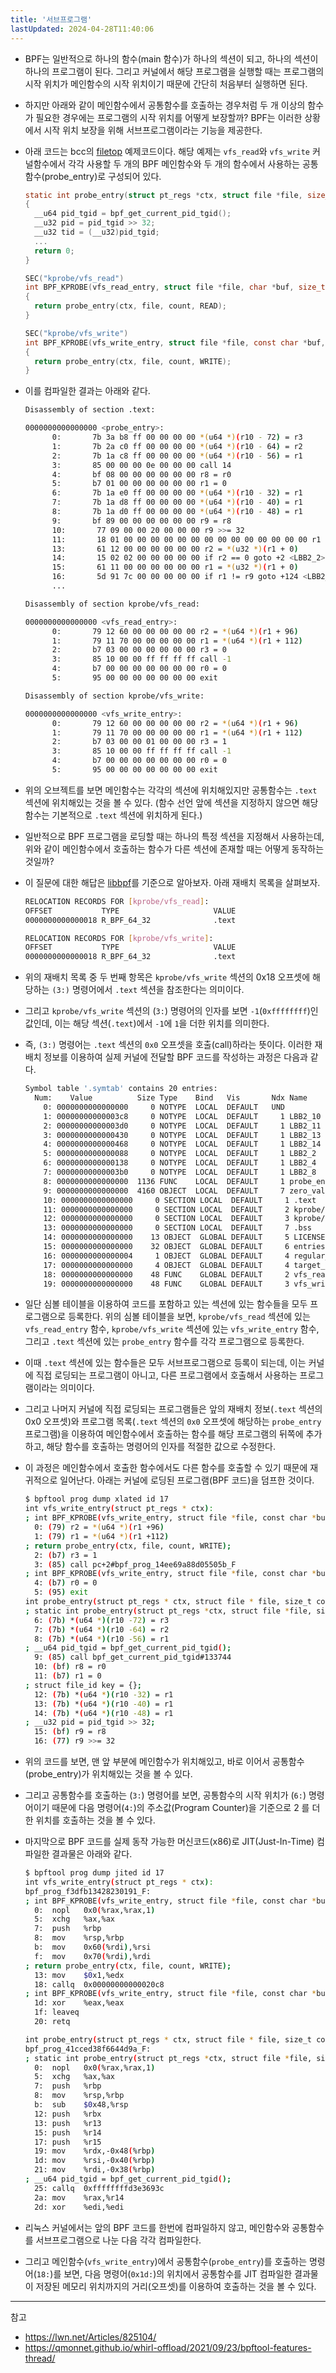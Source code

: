 ```yaml
---
title: '서브프로그램'
lastUpdated: 2024-04-28T11:40:06
---
```

- BPF는 일반적으로 하나의 함수(main 함수)가 하나의 섹션이 되고, 하나의 섹션이 하나의 프로그램이 된다. 그리고 커널에서 해당 프로그램을 실행할 때는 프로그램의 시작 위치가 메인함수의 시작 위치이기 때문에 간단히 처음부터 실행하면 된다. 

- 하지만 아래와 같이 메인함수에서 공통함수를 호출하는 경우처럼 두 개 이상의 함수가 필요한 경우에는 프로그램의 시작 위치를 어떻게 보장할까? BPF는 이러한 상황에서 시작 위치 보장을 위해 서브프로그램이라는 기능을 제공한다.

- 아래 코드는 bcc의 [filetop](https://github.com/iovisor/bcc/blob/master/libbpf-tools/filetop.bpf.c) 예제코드이다. 해당 예제는 `vfs_read`와 `vfs_write` 커널함수에서 각각 사용할 두 개의 BPF 메인함수와 두 개의 함수에서 사용하는 공통함수(probe_entry)로 구성되어 있다. 

  ```c
  static int probe_entry(struct pt_regs *ctx, struct file *file, size_t count, enum op op)
  {
    __u64 pid_tgid = bpf_get_current_pid_tgid();
    __u32 pid = pid_tgid >> 32;
    __u32 tid = (__u32)pid_tgid;
    ...
    return 0;
  }

  SEC("kprobe/vfs_read")
  int BPF_KPROBE(vfs_read_entry, struct file *file, char *buf, size_t count, loff_t *pos)
  {
    return probe_entry(ctx, file, count, READ);
  }

  SEC("kprobe/vfs_write")
  int BPF_KPROBE(vfs_write_entry, struct file *file, const char *buf, size_t count, loff_t *pos)
  {
    return probe_entry(ctx, file, count, WRITE);
  }
  ```

- 이를 컴파일한 결과는 아래와 같다.

  ```bash
  Disassembly of section .text:

  0000000000000000 <probe_entry>:
        0:       7b 3a b8 ff 00 00 00 00 *(u64 *)(r10 - 72) = r3
        1:       7b 2a c0 ff 00 00 00 00 *(u64 *)(r10 - 64) = r2
        2:       7b 1a c8 ff 00 00 00 00 *(u64 *)(r10 - 56) = r1
        3:       85 00 00 00 0e 00 00 00 call 14
        4:       bf 08 00 00 00 00 00 00 r8 = r0
        5:       b7 01 00 00 00 00 00 00 r1 = 0
        6:       7b 1a e0 ff 00 00 00 00 *(u64 *)(r10 - 32) = r1
        7:       7b 1a d8 ff 00 00 00 00 *(u64 *)(r10 - 40) = r1
        8:       7b 1a d0 ff 00 00 00 00 *(u64 *)(r10 - 48) = r1
        9:       bf 89 00 00 00 00 00 00 r9 = r8
        10:       77 09 00 00 20 00 00 00 r9 >>= 32
        11:       18 01 00 00 00 00 00 00 00 00 00 00 00 00 00 00 r1 = 0 ll
        13:       61 12 00 00 00 00 00 00 r2 = *(u32 *)(r1 + 0)
        14:       15 02 02 00 00 00 00 00 if r2 == 0 goto +2 <LBB2_2>
        15:       61 11 00 00 00 00 00 00 r1 = *(u32 *)(r1 + 0)
        16:       5d 91 7c 00 00 00 00 00 if r1 != r9 goto +124 <LBB2_14>
        ...

  Disassembly of section kprobe/vfs_read:

  0000000000000000 <vfs_read_entry>:
        0:       79 12 60 00 00 00 00 00 r2 = *(u64 *)(r1 + 96)
        1:       79 11 70 00 00 00 00 00 r1 = *(u64 *)(r1 + 112)
        2:       b7 03 00 00 00 00 00 00 r3 = 0
        3:       85 10 00 00 ff ff ff ff call -1
        4:       b7 00 00 00 00 00 00 00 r0 = 0
        5:       95 00 00 00 00 00 00 00 exit

  Disassembly of section kprobe/vfs_write:

  0000000000000000 <vfs_write_entry>:
        0:       79 12 60 00 00 00 00 00 r2 = *(u64 *)(r1 + 96)
        1:       79 11 70 00 00 00 00 00 r1 = *(u64 *)(r1 + 112)
        2:       b7 03 00 00 01 00 00 00 r3 = 1
        3:       85 10 00 00 ff ff ff ff call -1
        4:       b7 00 00 00 00 00 00 00 r0 = 0
        5:       95 00 00 00 00 00 00 00 exit
  ```

- 위의 오브젝트를 보면 메인함수는 각각의 섹션에 위치해있지만 공통함수는 `.text` 섹션에 위치해있는 것을 볼 수 있다. (함수 선언 앞에 섹션을 지정하지 않으면 해당 함수는 기본적으로 `.text` 섹션에 위치하게 된다.) 

- 일반적으로 BPF 프로그램을 로딩할 때는 하나의 특정 섹션을 지정해서 사용하는데, 위와 같이 메인함수에서 호출하는 함수가 다른 섹션에 존재할 때는 어떻게 동작하는 것일까? 

- 이 질문에 대한 해답은 [libbpf](https://github.com/torvalds/linux/blob/master/tools/lib/bpf/libbpf.c)를 기준으로 알아보자. 아래 재배치 목록을 살펴보자.

  ```bash
  RELOCATION RECORDS FOR [kprobe/vfs_read]:
  OFFSET           TYPE                     VALUE
  0000000000000018 R_BPF_64_32              .text

  RELOCATION RECORDS FOR [kprobe/vfs_write]:
  OFFSET           TYPE                     VALUE
  0000000000000018 R_BPF_64_32              .text
  ```

- 위의 재배치 목록 중 두 번째 항목은 `kprobe/vfs_write` 섹션의 0x18 오프셋에 해당하는 `(3:)` 명령어에서 `.text` 섹션을 참조한다는 의미이다.

- 그리고 `kprobe/vfs_write` 섹션의 (`3:`) 명령어의 인자를 보면 `-1`(`0xffffffff`)인 값인데, 이는 해당 섹션(`.text`)에서 `-1`에 `1`을 더한 위치를 의미한다.

- 즉, `(3:)` 명령어는 `.text` 섹션의 `0x0` 오프셋을 호출(call)하라는 뜻이다. 이러한 재배치 정보를 이용하여 실제 커널에 전달할 BPF 코드를 작성하는 과정은 다음과 같다.

  ```bash
  Symbol table '.symtab' contains 20 entries:
    Num:    Value          Size Type    Bind   Vis       Ndx Name
      0: 0000000000000000     0 NOTYPE  LOCAL  DEFAULT   UND
      1: 00000000000003c8     0 NOTYPE  LOCAL  DEFAULT     1 LBB2_10
      2: 00000000000003d0     0 NOTYPE  LOCAL  DEFAULT     1 LBB2_11
      3: 0000000000000430     0 NOTYPE  LOCAL  DEFAULT     1 LBB2_13
      4: 0000000000000468     0 NOTYPE  LOCAL  DEFAULT     1 LBB2_14
      5: 0000000000000088     0 NOTYPE  LOCAL  DEFAULT     1 LBB2_2
      6: 0000000000000138     0 NOTYPE  LOCAL  DEFAULT     1 LBB2_4
      7: 00000000000003b0     0 NOTYPE  LOCAL  DEFAULT     1 LBB2_8
      8: 0000000000000000  1136 FUNC    LOCAL  DEFAULT     1 probe_entry
      9: 0000000000000000  4160 OBJECT  LOCAL  DEFAULT     7 zero_value
      10: 0000000000000000     0 SECTION LOCAL  DEFAULT     1 .text
      11: 0000000000000000     0 SECTION LOCAL  DEFAULT     2 kprobe/vfs_read
      12: 0000000000000000     0 SECTION LOCAL  DEFAULT     3 kprobe/vfs_write
      13: 0000000000000000     0 SECTION LOCAL  DEFAULT     7 .bss
      14: 0000000000000000    13 OBJECT  GLOBAL DEFAULT     5 LICENSE
      15: 0000000000000000    32 OBJECT  GLOBAL DEFAULT     6 entries
      16: 0000000000000004     1 OBJECT  GLOBAL DEFAULT     4 regular_file_only
      17: 0000000000000000     4 OBJECT  GLOBAL DEFAULT     4 target_pid
      18: 0000000000000000    48 FUNC    GLOBAL DEFAULT     2 vfs_read_entry
      19: 0000000000000000    48 FUNC    GLOBAL DEFAULT     3 vfs_write_entry
  ```

- 일단 심볼 테이블을 이용하여 코드를 포함하고 있는 섹션에 있는 함수들을 모두 프로그램으로 등록한다. 위의 심볼 테이블을 보면, `kprobe/vfs_read` 섹션에 있는 `vfs_read_entry` 함수, `kprobe/vfs_write` 섹션에 있는 `vfs_write_entry` 함수, 그리고 `.text` 섹션에 있는 `probe_entry` 함수를 각각 프로그램으로 등록한다.

- 이때 `.text` 섹션에 있는 함수들은 모두 서브프로그램으로 등록이 되는데, 이는 커널에 직접 로딩되는 프로그램이 아니고, 다른 프로그램에서 호출해서 사용하는 프로그램이라는 의미이다. 

- 그리고 나머지 커널에 직접 로딩되는 프로그램들은 앞의 재배치 정보(`.text` 섹션의 0x0 오프셋)와 프로그램 목록(`.text` 섹션의 `0x0` 오프셋에 해당하는 `probe_entry` 프로그램)을 이용하여 메인함수에서 호출하는 함수를 해당 프로그램의 뒤쪽에 추가하고, 해당 함수를 호출하는 명령어의 인자를 적절한 값으로 수정한다. 

- 이 과정은 메인함수에서 호출한 함수에서도 다른 함수를 호출할 수 있기 때문에 재귀적으로 일어난다. 아래는 커널에 로딩된 프로그램(BPF 코드)을 덤프한 것이다.

  ```bash
  $ bpftool prog dump xlated id 17
  int vfs_write_entry(struct pt_regs * ctx):
  ; int BPF_KPROBE(vfs_write_entry, struct file *file, const char *buf, size_t count, loff_t *pos)
    0: (79) r2 = *(u64 *)(r1 +96)
    1: (79) r1 = *(u64 *)(r1 +112)
  ; return probe_entry(ctx, file, count, WRITE);
    2: (b7) r3 = 1
    3: (85) call pc+2#bpf_prog_14ee69a88d05505b_F
  ; int BPF_KPROBE(vfs_write_entry, struct file *file, const char *buf, size_t count, loff_t *pos)
    4: (b7) r0 = 0
    5: (95) exit
  int probe_entry(struct pt_regs * ctx, struct file * file, size_t count, enum op op):
  ; static int probe_entry(struct pt_regs *ctx, struct file *file, size_t count, enum op op)
    6: (7b) *(u64 *)(r10 -72) = r3
    7: (7b) *(u64 *)(r10 -64) = r2
    8: (7b) *(u64 *)(r10 -56) = r1
  ; __u64 pid_tgid = bpf_get_current_pid_tgid();
    9: (85) call bpf_get_current_pid_tgid#133744
    10: (bf) r8 = r0
    11: (b7) r1 = 0
  ; struct file_id key = {};
    12: (7b) *(u64 *)(r10 -32) = r1
    13: (7b) *(u64 *)(r10 -40) = r1
    14: (7b) *(u64 *)(r10 -48) = r1
  ; __u32 pid = pid_tgid >> 32;
    15: (bf) r9 = r8
    16: (77) r9 >>= 32
  ```

- 위의 코드를 보면, 맨 앞 부분에 메인함수가 위치해있고, 바로 이어서 공통함수(probe_entry)가 위치해있는 것을 볼 수 있다. 
- 그리고 공통함수를 호출하는 (`3:`) 명령어를 보면, 공통함수의 시작 위치가 (`6:`) 명령어이기 때문에 다음 명령어(`4:`)의 주소값(Program Counter)을 기준으로 2 를 더한 위치를 호출하는 것을 볼 수 있다. 
- 마지막으로 BPF 코드를 실제 동작 가능한 머신코드(x86)로 JIT(Just-In-Time) 컴파일한 결과물은 아래와 같다.

  ```bash
  $ bpftool prog dump jited id 17
  int vfs_write_entry(struct pt_regs * ctx):
  bpf_prog_f3dfb13428230191_F:
  ; int BPF_KPROBE(vfs_write_entry, struct file *file, const char *buf, size_t count, loff_t *pos)
    0:	nopl   0x0(%rax,%rax,1)
    5:	xchg   %ax,%ax
    7:	push   %rbp
    8:	mov    %rsp,%rbp
    b:	mov    0x60(%rdi),%rsi
    f:	mov    0x70(%rdi),%rdi
  ; return probe_entry(ctx, file, count, WRITE);
    13:	mov    $0x1,%edx
    18:	callq  0x00000000000020c8
  ; int BPF_KPROBE(vfs_write_entry, struct file *file, const char *buf, size_t count, loff_t *pos)
    1d:	xor    %eax,%eax
    1f:	leaveq
    20:	retq

  int probe_entry(struct pt_regs * ctx, struct file * file, size_t count, enum op op):
  bpf_prog_41cced38f6644d9a_F:
  ; static int probe_entry(struct pt_regs *ctx, struct file *file, size_t count, enum op op)
    0:	nopl   0x0(%rax,%rax,1)
    5:	xchg   %ax,%ax
    7:	push   %rbp
    8:	mov    %rsp,%rbp
    b:	sub    $0x48,%rsp
    12:	push   %rbx
    13:	push   %r13
    15:	push   %r14
    17:	push   %r15
    19:	mov    %rdx,-0x48(%rbp)
    1d:	mov    %rsi,-0x40(%rbp)
    21:	mov    %rdi,-0x38(%rbp)
  ; __u64 pid_tgid = bpf_get_current_pid_tgid();
    25:	callq  0xffffffffd3e3693c
    2a:	mov    %rax,%r14
    2d:	xor    %edi,%edi
  ```

- 리눅스 커널에서는 앞의 BPF 코드를 한번에 컴파일하지 않고, 메인함수와 공통함수를 서브프로그램으로 나눈 다음 각각 컴파일한다. 
- 그리고 메인함수(`vfs_write_entry`)에서 공통함수(`probe_entry`)를 호출하는 명령어(`18:`)를 보면, 다음 명령어(`0x1d:`)의 위치에서 공통함수를 JIT 컴파일한 결과물이 저장된 메모리 위치까지의 거리(오프셋)를 이용하여 호출하는 것을 볼 수 있다. 

---
참고
- https://lwn.net/Articles/825104/
- https://qmonnet.github.io/whirl-offload/2021/09/23/bpftool-features-thread/